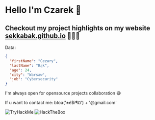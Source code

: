 # Hello I'm Czarek 👋

## Checkout my project highlights on my website [sekkabak.github.io](https://sekkabak.github.io/) 🎉🎉🎉

Data:

```json
{
  "firstName": "Cezary",
  "lastName": "Bąk",
  "age": 24,
  "city": "Warsaw",
  "job": "Cybersecurity"
}
```

I'm always open for opensource projects collaboration 😄

If u want to contact me: btoa('±é$i¶¤') + '@gmail.com'

![TryHackMe](https://tryhackme-badges.s3.amazonaws.com/sekkabak.png)
![HackTheBox](https://www.hackthebox.com/badge/image/531621)
